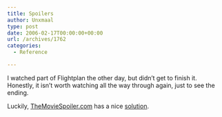 ```yaml
---
title: Spoilers
author: Unxmaal
type: post
date: 2006-02-17T00:00:00+00:00
url: /archives/1762
categories:
  - Reference

---
```

I watched part of Flightplan the other day, but didn&#8217;t get to finish it. Honestly, it isn&#8217;t worth watching all the way through again, just to see the ending.

Luckily, [TheMovieSpoiler.com][1] has a nice [solution][2].

 [1]: http://www.themoviespoiler.com
 [2]: http://www.themoviespoiler.com/Spoilers/flightplan.html